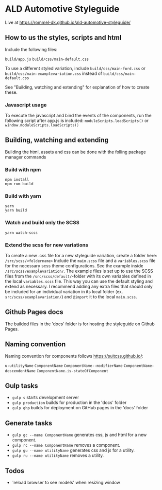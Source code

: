 # ALD Automotive Styleguide

Live at https://rommel-dk.github.io/ald-automotive-styleguide/

## How to us the styles, scripts and html

Include the following files:

`build/app.js`
`build/css/main-default.css`

To use a different styled variation, include 
`build/css/main-ford.css` 
or 
`build/css/main-examplevariation.css` 
instead of
`build/css/main-default.css`

See "Building, watching and extending" for explanation of how to create these.

### Javascript usage
To execute the javascript and bind the events of the components, run the following script after app.js is included:
`moduleScripts.loadScripts()`
or
`window.moduleScripts.loadScripts()`

## Building, watching and extending
Building the html, assets and css can be done with the folling package manager commands
### Build with npm
```
npm install
npm run build
```

### Build with yarn
```
yarn
yarn build
```

### Watch and build only the SCSS
`yarn watch-scss`

### Extend the scss for new variations
To create a new .css file for a new styleguide variation, create a folder here:
`/src/scss/<foldername>`
Include the `main.scss` file and a `variables.scss` file for the necessary scss theme configurations. See the example inside `/src/scss/examplevariation/`.
The example files is set up to use the SCSS files from the `/src/scss/default/`-folder with its own variables defined in the local `variables.scss` file. This way you can use the default styling and extend as necessary. I recommend adding any extra files that should only be included for an individual variation in its local folder (ex. `src/scss/examplevariation/`) and `@import` it to the local `main.scss`.

## Github Pages docs
The builded files in the 'docs' folder is for hosting the styleguide on Github Pages.


## Naming convention
Naming convention for components follows https://suitcss.github.io/:

`u-utilityName`
`ComponentName`
`ComponentName--modifierName`
`ComponentName-descendentName`
`ComponentName.is-stateOfComponent`

## Gulp tasks
- `gulp s` starts development server
- `gulp production` builds for production in the 'docs' folder
- `gulp ghp` builds for deployment on GitHub pages in the 'docs' folder

## Generate tasks
- `gulp gc --name ComponentName` generates css, js and html for a new component.
- `gulp rc --name ComponentName` removes a component.
- `gulp gu --name utilityName` generates css and js for a utility.
- `gulp ru --name utilityName` removes a utility.

## Todos
- 'reload browser to see models' when resizing window
